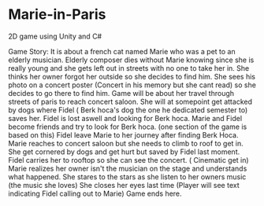 # Marie-in-Paris
2D game using Unity and C#

Game Story:
It is about a french cat named Marie who was a pet to an elderly musician. 
Elderly composer dies without Marie knowing since she is really young and she gets left out in streets with no one to take her in. 
She thinks her owner forgot her outside so she decides to find him. 
She sees his photo on a concert poster (Concert in his memory but she cant read) so she decides to go there to find him. 
Game will be about her travel through streets of paris to reach concert saloon.
She will at somepoint get attacked by dogs where Fidel ( Berk hoca's dog the one he dedicated semester to) saves her. 
Fidel is lost aswell and looking for Berk hoca.
Marie and Fidel become friends and try to look for Berk hoca. 
(one section of the game is based on this) Fidel leave Marie to her journey after finding Berk Hoca. 
Marie reaches to concert saloon but she needs to climb to roof to get in. 
She get cornered by dogs and get hurt but saved by Fidel last moment.
Fidel carries her to rooftop so she can see the concert.
( Cinematic get in) Marie realizes her owner isn't the musician on the stage and understands what happened.
She stares to the stars as she listen to her owners music (the music she loves) She closes her eyes last time 
(Player will see text indicating Fidel calling out to Marie) Game ends here.
